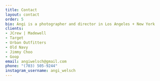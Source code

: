 ```yaml
---
title: Contact
layout: contact
order: 5
bio: Angi is a photographer and director in Los Angeles + New York
clients:
- JCrew | Madewell
- Target
- Urban Outfitters
- Old Navy
- Jimmy Choo
- Goop
email: angiwelsch@gmail.com
phone: "(703) 505-9244"
instagram_username: angi_welsch
---
```

